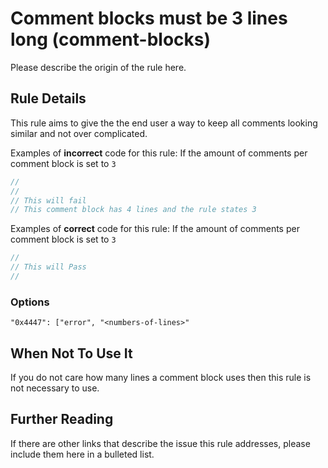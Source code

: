 # Comment blocks must be 3 lines long (comment-blocks)

Please describe the origin of the rule here.

## Rule Details

This rule aims to give the the end user a way to keep all comments looking similar and not over complicated.

Examples of **incorrect** code for this rule:
If the amount of comments per comment block is set to `3`
```js
//
//
// This will fail
// This comment block has 4 lines and the rule states 3
```

Examples of **correct** code for this rule:
If the amount of comments per comment block is set to `3`
```js
//
// This will Pass
//
```

### Options

`"0x4447": ["error", "<numbers-of-lines>"`

## When Not To Use It

If you do not care how many lines a comment block uses then this rule is not necessary to use.

## Further Reading

If there are other links that describe the issue this rule addresses, please include them here in a bulleted list.
